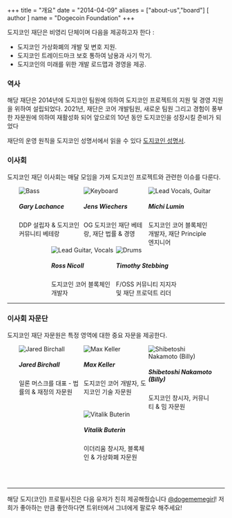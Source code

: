 +++
title = "개요"
date = "2014-04-09"
aliases = ["about-us","board"]
[ author ]
  name = "Dogecoin Foundation"
+++

도지코인 재단은 비영리 단체이며 다음을 제공하고자 한다 :

* 도지코인 가상화폐의 개발 및 변호 지원. 
* 도지코인 트레이드마크 보호 통하여 남용과 사기 막기.
* 도지코인의 미래를 위한 개발 로드맵과 경영을 제공.

### 역사

해당 재단은 2014년에 도지코인 팀원에 의하여 도지코인 프로젝트의 지원 및 경영 
지원을 위하여 설립되었다. 2021년, 재단은 코어 개발팀원, 새로운 팀원 그리고 경험이 
풍부한 자문원에 의하여 재활성화 되어 앞으로의 10년 동안 도지코인을 성장시킬 준비가 되었다

재단의 운영 원칙을 도지코인 성명서에서 읽을 수 있다 [도지코인 성명서](/manifesto).

### 이사회

도지코인 재단 이사회는 매달 모임을 가져 도지코인 프로젝트와 관련한 이슈를
다룬다.

<div style="display: flex; flex-flow: row wrap; justify-content: center;">

<div style="display: inline-box; width: 150px;">
<img title='Bass' style="margin: auto; max-width:150px;" class="circle" src="/gary.jpg"/>
<h5>Gary Lachance</h5>
DDP 설립자 & 도지코인 커뮤니티 베테랑 
</div>

<div style="display: inline-box; width: 150px;">
<img title='Keyboard' style="margin: auto; max-width:150px;" class="circle" src="/jens.jpg"/>
<h5>Jens Wiechers</h5> 
OG 도지코인 재단 베테랑, 재단 법률 & 경영
</div>

<div style="display: inline-box; width: 150px;">
<img title='Lead Vocals, Guitar' style="margin: auto; max-width:150px;" class="circle" src="/michi.jpg"/>
<h5>Michi Lumin</h5> 
도지코인 코어 블록체인 개발자, 재단 Principle 엔지니어
</div>

<div style="display: inline-box; width: 150px;">
<img title='Lead Guitar, Vocals' style="margin: auto; max-width:150px;" class="circle" src="/ross.jpg"/>
<h5>Ross Nicoll</h5>
도지코인 코어 블록체인 개발자
</div>

<div style="display: inline-box; width: 150px;">
<img title='Drums' style="margin: auto; max-width:150px;" class="circle" src="/pomke.jpg"/>
<h5>Timothy Stebbing</h5> 
F/OSS 커뮤니티 지지자 및 재단 프로덕트 리더
</div>

</div>

---

### 이사회 자문단

도지코인 재단 자문원은 특정 영역에 대한 중요 자문을 제공한다.

<div style="display: flex; flex-flow: row wrap; justify-content: center;">

<div style="display: inline-box; width: 150px;"> <img title='Jared
Birchall' style="margin: auto; max-width:150px;" class="circle"
src="/jared.jpg"/> <h5>Jared Birchall</h5> 일론 머스크를 대표
- 법률의 & 재정의 자문원</div>

<div style="display: inline-box; width: 150px;"> <img title='Max
Keller' style="margin: auto; max-width:150px;" class="circle"
src="/max.jpg"/> <h5>Max Keller</h5> 도지코인 코어 개발자, 도지코인 기술 자문원
</div>


<div style="display: inline-box; width: 150px;"> <img
title='Shibetoshi Nakamoto (Billy)' style="margin: auto;
max-width:150px;" class="circle" src="/billy.jpg"/> <h5>Shibetoshi
Nakamoto (Billy)</h5> 도지코인 창시자, 커뮤니티 & 밈
자문원</div>

<div style="display: inline-box; width: 150px;"> <img title='Vitalik
Buterin' style="margin: auto; max-width:150px;" class="circle"
src="/vitalik.jpg"/> <h5>Vitalik Buterin</h5> 이더리움 창시자,
블록체인 & 가상화폐 자문원</div>

</div>

</br></br>

--- 

해당 도지(코인) 프로필사진은 다음 유저가 친히 제공해줬습니다
[@dogememegirl](https://twitter.com/Dogememegirl)! 저희가
좋아하는 만큼 좋안하다면 트위터에서 그녀에게 팔로우 해주세요!
